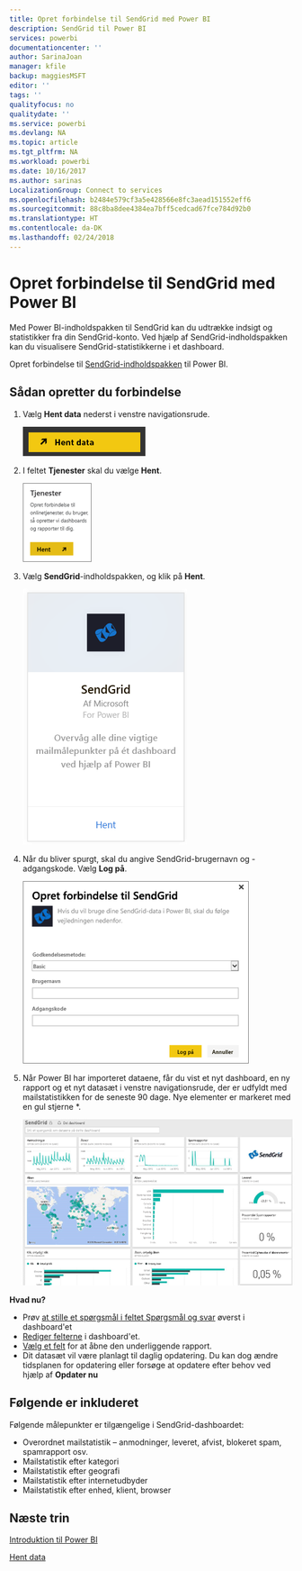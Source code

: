 ```yaml
---
title: Opret forbindelse til SendGrid med Power BI
description: SendGrid til Power BI
services: powerbi
documentationcenter: ''
author: SarinaJoan
manager: kfile
backup: maggiesMSFT
editor: ''
tags: ''
qualityfocus: no
qualitydate: ''
ms.service: powerbi
ms.devlang: NA
ms.topic: article
ms.tgt_pltfrm: NA
ms.workload: powerbi
ms.date: 10/16/2017
ms.author: sarinas
LocalizationGroup: Connect to services
ms.openlocfilehash: b2484e579cf3a5e428566e8fc3aead151552eff6
ms.sourcegitcommit: 88c8ba8dee4384ea7bff5cedcad67fce784d92b0
ms.translationtype: HT
ms.contentlocale: da-DK
ms.lasthandoff: 02/24/2018
---
```

# <a name="connect-to-sendgrid-with-power-bi"></a>Opret forbindelse til SendGrid med Power BI
Med Power BI-indholdspakken til SendGrid kan du udtrække indsigt og statistikker fra din SendGrid-konto. Ved hjælp af SendGrid-indholdspakken kan du visualisere SendGrid-statistikkerne i et dashboard.

Opret forbindelse til [SendGrid-indholdspakken](https://app.powerbi.com/getdata/services/sendgrid) til Power BI.

## <a name="how-to-connect"></a>Sådan opretter du forbindelse
1. Vælg **Hent data** nederst i venstre navigationsrude.
   
   ![](media/service-connect-to-sendgrid/pbi_getdata.png) 
2. I feltet **Tjenester** skal du vælge **Hent**.
   
   ![](media/service-connect-to-sendgrid/pbi_getservices.png) 
3. Vælg **SendGrid**-indholdspakken, og klik på **Hent**.
   
   ![](media/service-connect-to-sendgrid/sendgrid.png) 
4. Når du bliver spurgt, skal du angive SendGrid-brugernavn og -adgangskode. Vælg **Log på**.
   
   ![](media/service-connect-to-sendgrid/pbi_sendgridsignin.png)
5. Når Power BI har importeret dataene, får du vist et nyt dashboard, en ny rapport og et nyt datasæt i venstre navigationsrude, der er udfyldt med mailstatistikken for de seneste 90 dage. Nye elementer er markeret med en gul stjerne \*.
   
   ![](media/service-connect-to-sendgrid/pbi_sendgriddash.png)

**Hvad nu?**

* Prøv [at stille et spørgsmål i feltet Spørgsmål og svar](power-bi-q-and-a.md) øverst i dashboard'et
* [Rediger felterne](service-dashboard-edit-tile.md) i dashboard'et.
* [Vælg et felt](service-dashboard-tiles.md) for at åbne den underliggende rapport.
* Dit datasæt vil være planlagt til daglig opdatering. Du kan dog ændre tidsplanen for opdatering eller forsøge at opdatere efter behov ved hjælp af **Opdater nu**

## <a name="whats-included"></a>Følgende er inkluderet
Følgende målepunkter er tilgængelige i SendGrid-dashboardet:

* Overordnet mailstatistik – anmodninger, leveret, afvist, blokeret spam, spamrapport osv.
* Mailstatistik efter kategori
* Mailstatistik efter geografi
* Mailstatistik efter internetudbyder
* Mailstatistik efter enhed, klient, browser

## <a name="next-steps"></a>Næste trin
[Introduktion til Power BI](service-get-started.md)

[Hent data](service-get-data.md)


